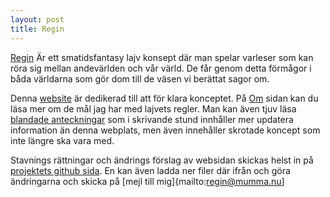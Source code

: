 ```yaml
---
layout: post
title: Regin
---
```


[Regin](http://regin.mumma.nu) Är ett smatidsfantasy lajv konsept där man spelar varleser som kan röra sig mellan andevärlden och vår värld. De får genom detta förmågor i båda världarna som gör dom till de väsen vi berättat sagor om. 

Denna [website](http://regin.mumma.nu) är dedikerad till att för klara konceptet. På [Om](README) sidan kan du läsa mer om de mål jag har med lajvets regler. Man kan även tjuv läsa [blandade anteckningar](https://docs.google.com/document/d/1E-waj83tdUacdZMgh-d5z-auLEuZQAJvn1mwA8Suwgc/edit?usp=sharing) som i skrivande stund innhåller mer updatera information än denna webplats, men även innehåller skrotade koncept som inte längre ska vara med. 

Stavnings rättningar och ändrings förslag av websidan skickas helst in på [projektets github sida](https://github.com/paven/regin). En kan även ladda ner filer där ifrån och göra ändringarna och skicka på [mejl till mig]{mailto:regin@mumma.nu]
